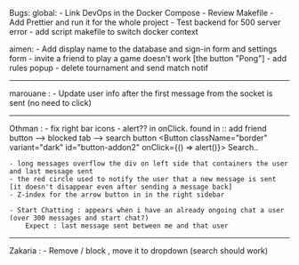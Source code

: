 Bugs:
global:
    - Link DevOps in the Docker Compose
    - Review Makefile
    - Add Prettier and run it for the whole project
    - Test backend for 500 server error
    - add script makefile to switch docker context

aimen:
    - Add display name to the database and sign-in form and settings form
    - invite a friend to play a game doesn't work [the button "Pong"]
    - add rules popup
    - delete tournament and send match notif

----------------------------------------------------------------------------------------------
marouane :
    - Update user info after the first message from the socket is sent (no need to click)

------------------------------------------------------------------------------------------------

Othman :
    - fix right bar icons
    - alert?? in onClick. found in :: add friend button --> blocked tab --> search button
        <Button className="border" variant="dark" id="button-addon2" onClick={() => alert()}>
            Search..
        </Button>

    - long messages overflow the div on left side that containers the user and last message sent
    - the red circle used to notify the user that a new message is sent [it doesn't disappear even after sending a message back]
    - Z-index for the arrow button in in the right sidebar

    - Start Chatting : appears when i have an already ongoing chat a user (over 300 messages and start chat?)
        Expect : last message sent between me and that user
------------------------------------------------------------------------------------------------------

Zakaria :
    - Remove / block , move it to dropdown (search should work)
